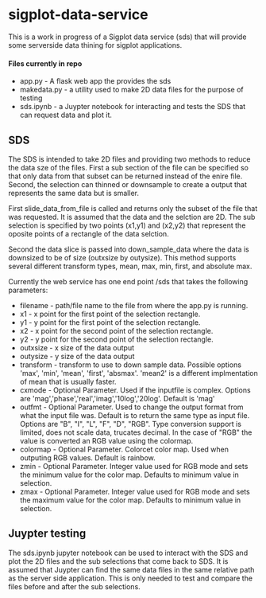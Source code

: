 # sigplot-data-service

This is a work in progress of a Sigplot data service (sds) that will provide some serverside data thining for sigplot applications. 

#### Files currently in repo
* app.py - A flask web app the provides the sds
* makedata.py - a utility used to make 2D data files for the purpose of testing
* sds.ipynb - a Juypter notebook for interacting and tests the SDS that can request data and plot it.


## SDS 

The SDS is intended to take 2D files and providing two methods to reduce the data sze of the files. First a sub section of the file can be specified so that only data from that subset can be returned instead of the enire file. Second, the selection can thinned or downsample to create a output that represents the same data but is smaller.  

First slide_data_from_file is called and returns only the subset of the file that was requested. It is assumed that the data and the selction are 2D. The sub selection is specified by two points (x1,y1) and (x2,y2) that represent the oposite points of a rectangle of the data selction.  

Second the data slice is passed into down_sample_data where the data is downsized to be of size (outxsize by outysize). This method supports several different transform types, mean, max, min, first, and absolute max. 

Currently the web service has one end point /sds that takes the following parameters:
  * filename - path/file name to the file from where the app.py is running. 
  * x1 - x point for the first point of the selection rectangle. 
  * y1 - y point for the first point of the selection rectangle. 
  * x2 - x point for the second point of the selection rectangle. 
  * y2 - y point for the second point of the selection rectangle. 
  * outxsize - x size of the data output 
  * outysize - y size of the data output 
  * transform - transform to use to down sample data. Possible options 'max', 'min', 'mean', 'first', 'absmax'. 'mean2' is a different implmentation of mean that is usually faster. 
  * cxmode - Optional Parameter. Used if the inputfile is complex. Options are 'mag','phase','real','imag','10log','20log'. Default is 'mag'
  * outfmt - Optional Parameter. Used to change the output format from what the input file was. Default is to return the same type as input file. Options are "B", "I", "L", "F", "D", "RGB". Type conversion support is limited, does not scale data, trucates decimal. In the case of "RGB" the value is converted an RGB value using the colormap.
  * colormap - Optional Parameter. Colorcet color map. Used when outputing RGB values. Default is rainbow.   
  * zmin - Optional Parameter. Integer value used for RGB mode and sets the minimum value for the color map. Defaults to minimum value in selection.
  * zmax - Optional Parameter. Integer value used for RGB mode and sets the maximum value for the color map. Defaults to minimum value in selection.
  
## Juypter testing

The sds.ipynb jupyter notebook can be used to interact with the SDS and plot the 2D files and the sub selections that come back to SDS. It is assumed that Juypter can find the same data files in the same relative path as the server side application. This is only needed to test and compare the files before and after the sub selections. 
